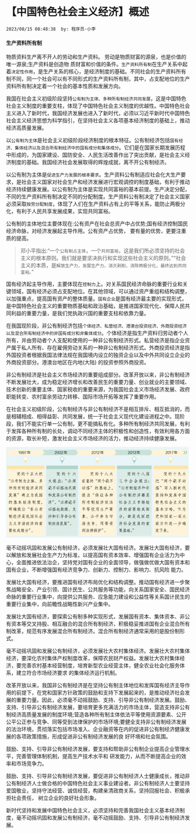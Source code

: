 # 【中国特色社会主义经济】概述

`2023/08/15 08:48:38  by: 程序员·小李`

#### 生产资料所有制

物质资料生产离不开人的劳动和生产资料。 劳动是物质财富的源泉，也是价值的唯一源泉;生产资料是创造物 质财富和价值的条件。`生产资料所有制`在生产关系中起着`决定性作用`，是生产关系的核心，是经济制度的基础。不同社会的生产资料所有制不同，同一个社会可以有不同形式的生产资料所有制，其中，占支配地位的生产资料所有制决定着一个社会的基本性质和发展方向。

我国在社会主义初级阶段坚持`公有制为主体、多种所有制经济共同发展`，这是中国特色社会主义制度的重要支柱，体现了中国特色社会主义制度的优越性。中国特色社会主义进入了新时代，我国经济发展也进入了新时代，必须以习近平新时代中国特色社会主义经济思想为科学指引，在坚持社会主义各项基本经济制度的基础上，推动经济高质量发展。

以`公有制为主体`是社会主义初级阶段经济制度的根本特征。公有制经济包括`国有经济、集体经济以及混合所有制经济中的国有成分和集体成分`。它们是在国家长期发展历程中形成的，为国家建设、国防安全、人民生活改善作出了突出贡献，是社会主义经济制度的基础。我国经济社会发展取得的辉煌成就，离不开公有制经济。

以公有制为主体是`促进生产力发展的根本要求`。生产资料公有制适应社会化大生产要求，是社会主义国家对社会生产和经济发展进行宏观调控的制度基础，有利于推动经济持续健康发展。以公有制为主体是实现共同富裕的基本前提。生产决定分配，不同的生产资料所有制决定不同的分配制度。生产资料公有制决定了社会主义国家必须采取`按劳分配制度`，体现了人们在生产资料占有上的平等关系，能防止两极分化，有利于人民共享发展成果，实现共同富裕。

公有制的主体地位主要体现在:公有资产在社会总资产中占优势;国有经济控制国民经济命脉，对经济发展起主导作用。公有资产占优势， 要有量的优势，更要注重质的提高。

> 邓小平指出:“一个`公有制占主体`，一个`共同富裕`，这是我们所必须坚持的社会主义的根本原则。我们就是要坚决执行和实现这些社会主义的原则。”“社会主义的本质，是`解放生产力，发展生产力，消灭剥削，消除两极分化，最终达到共同富裕。`”

国有经济起主导作用，主要体现在`控制力`上。对关系国民经济命脉的重要行业和关键领域，国有经济必须占支配地位。在其他领域，可以通过资产重组和结构调整，以加强重点，提高国有资产的整体质量。`国有企业`是国有经济最主要的实现形式，是中国特色社会主义的重要物质基础和政治基础，是推进国家现代化、保障人民共同利益的重要力量，是我们党执政兴国的重要支柱和依靠力量。

在我国现阶段，非公有制经济包括`个体经济、私营经济、港澳台投资经济、外商投资经济以及混合所有制经济中的非国有成分和非集体成分`。个体经济是指生产资料归劳动者个人所有，并由劳动者个人支配和使用的一种非公有制经济形式。私营经济是指企业资产属于私人所有、存在雇佣劳动关系的一种非公有制经济形式。外商投资经济是指外国投资者根据我国法律法规在我国境内设立的独资企业以及中外共同设立企业的外商投资部分。港澳台地区在内地(大陆) 的投资参照外商投资。

非公有制经济是社会主义市场经济的重要组成部分。改革开放以来，非公有制经济不断发展壮大，成为稳定经济增长和改善民生的重要力量、创业就业的主要领域、技术创新的重要主体、国家税收的重要来源，为我国社会主义市场经济发展、政府职能转变、农村富余劳动力转移、国际市场开拓等发挥了重要作用。

在社会主义初级阶段，公有制经济与非公有制经济不是相互排斥、相互抵消的，而是相辅相成、相得益彰、共同发展，统一于社会主义现代化建设进程之中。现阶段，我们不能实行单一公有制，更不能搞私有化。多种所有制经济共同发展，有利于发挥各种所有制的长处，调动不同经济主体的积极性和创造性，有效利用各方面的资源，取长补短，激发社会主义市场经济的活力，推动经济持续健康发展。

![image](【中国特色社会主义经济】概述/2562ceb2-e273-4c4d-b999-4db5785e41cc.png)

毫不动摇巩固和发展公有制经济，必须发展壮大国有经济。发展壮大国有经济，要以解放和发展社会生产力为标准，以提高国有资本效率、增强国有企业活力为中心，全面推进依法治企，坚持党对国有企业的全面领导，做强做优做大国有资本和国有企业，不断增强国有经济竞争力、创新力、控制力、影响力、抗风险 能力。

发展壮大国有经济，要推进国有经济布局优化和结构调整。推动国有经济进一步聚焦战略安全、产业引领、国计民生、公共服务等功能，向关系国家安全、国民经济命脉的重要行业集中，向提供公共服务、应急能力建设和公益性等关系国计民生的重要行业集中，向前瞻性战略性新兴产业集中。

发展壮大国有经济，要探索公有制多种实现形式，发展国有资本、集体资本、非公有资本等交叉持股、相互融合的混合所有制经济，积极稳妥推进国有企业混合所有制改革，规范有序发展混合所有制经济。混合所有制经济通常采用的是股份制形式。

毫不动摇巩固和发展公有制经济，必须发展壮大农村集体经济。发展壮大农村集体经济，要深化农村集体产权制度改革，保障农民财产权益。发展壮大农村集体经济，要完善农村基本经营制度，培育新型农业经营主体，健全农业社会化服务体系，建立符合市场经济要求 的集体经济运行机制。

改革开放以来，我国非公有制经济是在坚持公有制主体地位和发挥国有经济主导作用的前提下，在党和国家方针政策的鼓励和支持下发展起来的，是推动经济社会发展的重要力量。因此，必须毫不动摇鼓励、支持、引导非公有制经济发展。鼓励、支持、引导非公有制经济发展，要培育更多充满活力的市场主体，营造支持非公有制经济高质量发展的制度环境;营造各种所有制主体依法平等使用资源要素、公开公平公正参与竞争、同等受到法律保护的市场环境;要健全支持非公有制经济发展的法治环境，贯彻落实包括市场准入、企业融资等在内的促进非公有制经济健康发展的各项政策措施，形成促进非公有制经济发展的良 好环境和社会氛围。

鼓励、支持、引导非公有制经济发展，要支持和帮助非公有制企业提高企业管理水平，完善管理体制机制，提高生产技术水平和 研发能力，从而不断提高企业的效率和市场竞争力。

鼓励、支持、引导非公有制经济发展，要促进非公有制经济人士健康成长，推动非公有制经济人士做合格的中国特色社会主义事业建设者。非公有制经济人士要坚持爱国敬业，坚持守法经营、诚信经营，构建亲清政商关系，坚持回报社会、积极承担社会责任， 树立企业的良好社会形象。

新时代坚持和发展中国特色社会主义，必须坚持和完善我国社会主义基本经济制度，毫不动摇巩固和发展公有制经济，毫不动摇鼓励、支持、引导非公有制经济发展。 